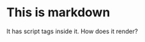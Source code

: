 <script>
export default function hello() {
  console.log('hello world');
}
</script>

# This is markdown

It has script tags inside it. How does it render?

